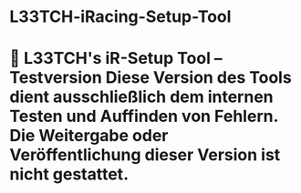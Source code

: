 # L33TCH-iRacing-Setup-Tool
# 🏁 L33TCH's iR-Setup Tool – Testversion  Diese Version des Tools dient ausschließlich dem **internen Testen** und **Auffinden von Fehlern**.   Die Weitergabe oder Veröffentlichung dieser Version ist **nicht gestattet**.
